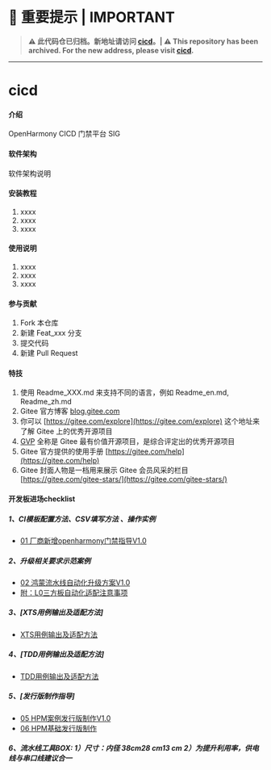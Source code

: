 # 🚨 **重要提示 | IMPORTANT**
>
> **⚠️ 此代码仓已归档。新地址请访问 [cicd](https://gitcode.com/openharmony-sig/cicd)。| ⚠️ This repository has been archived. For the new address, please visit [cicd](https://gitcode.com/openharmony-sig/cicd).**
>
---
>
# cicd

#### 介绍
OpenHarmony CICD 门禁平台 SIG

#### 软件架构
软件架构说明


#### 安装教程

1.  xxxx
2.  xxxx
3.  xxxx

#### 使用说明

1.  xxxx
2.  xxxx
3.  xxxx

#### 参与贡献

1.  Fork 本仓库
2.  新建 Feat_xxx 分支
3.  提交代码
4.  新建 Pull Request


#### 特技

1.  使用 Readme\_XXX.md 来支持不同的语言，例如 Readme\_en.md, Readme\_zh.md
2.  Gitee 官方博客 [blog.gitee.com](https://blog.gitee.com)
3.  你可以 [https://gitee.com/explore](https://gitee.com/explore) 这个地址来了解 Gitee 上的优秀开源项目
4.  [GVP](https://gitee.com/gvp) 全称是 Gitee 最有价值开源项目，是综合评定出的优秀开源项目
5.  Gitee 官方提供的使用手册 [https://gitee.com/help](https://gitee.com/help)
6.  Gitee 封面人物是一档用来展示 Gitee 会员风采的栏目 [https://gitee.com/gitee-stars/](https://gitee.com/gitee-stars/)


#### 开发板进场checklist

##### 1、CI模板配置方法、CSV填写方法 、操作实例

- [01 厂商新增openharmony门禁指导V1.0](https://gitee.com/openharmony-sig/cicd/blob/master/%E5%BC%80%E5%8F%91%E6%9D%BF%E8%BF%9B%E5%9C%BA/01%20%E5%8E%82%E5%95%86%E6%96%B0%E5%A2%9Eopenharmony%E9%97%A8%E7%A6%81%E6%8C%87%E5%AF%BCV1.0.md)

#####  2、升级相关要求示范案例

- [02 鸿蒙流水线自动化升级方案V1.0](https://gitee.com/openharmony-sig/cicd/blob/master/%E5%BC%80%E5%8F%91%E6%9D%BF%E8%BF%9B%E5%9C%BA/02%20%E9%B8%BF%E8%92%99%E6%B5%81%E6%B0%B4%E7%BA%BF%E8%87%AA%E5%8A%A8%E5%8C%96%E5%8D%87%E7%BA%A7%E6%96%B9%E6%A1%88V1.0.md)
- [附：L0三方板自动化适配注意事项](https://gitee.com/kuanjay/testfwk_xdevice/blob/master/docs/Device_Auto_Upgrade_Guide.md)

#####  3、[XTS用例输出及适配方法]

- [XTS用例输出及适配方法](https://gitee.com/openharmony/docs/blob/master/zh-cn/device-dev/subsystems/subsys-xts-guide.md)

#####  4、[TDD用例输出及适配方法]

- [TDD用例输出及适配方法](https://gitee.com/openharmony/test_developertest)

#####   5、[发行版制作指导]

- [05 HPM案例发行版制作V1.0](https://gitee.com/openharmony-sig/cicd/blob/master/%E5%BC%80%E5%8F%91%E6%9D%BF%E8%BF%9B%E5%9C%BA/05%20HPM%E6%A1%88%E4%BE%8B%E5%8F%91%E8%A1%8C%E7%89%88%E5%88%B6%E4%BD%9CV1.0.md)
- [06 HPM基础发行版制作](https://gitee.com/openharmony-sig/cicd/blob/master/%E5%BC%80%E5%8F%91%E6%9D%BF%E8%BF%9B%E5%9C%BA/06%20HPM%E5%9F%BA%E7%A1%80%E5%8F%91%E8%A1%8C%E7%89%88%E5%88%B6%E4%BD%9C.md)

#####  6、流水线工具BOX: 1）尺寸：内径 38cm28 cm13 cm 2）为提升利用率，供电线与串口线建议合一

